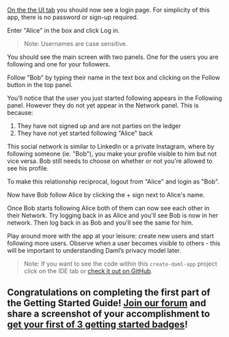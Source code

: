 [On the the UI tab](https://[[HOST_SUBDOMAIN]]-3000-[[KATACODA_HOST]].environments.katacoda.com) you should now see a login page. For simplicity of this app, there is no password or sign-up required.

Enter "Alice" in the box and click Log in.

> Note: Usernames are case sensitive.

You should see the main screen with two panels. One for the users you are following and one for your followers.

Follow "Bob" by typing their name in the text box and clicking on the Follow button in the top panel.

You’ll notice that the user you just started following appears in the Following panel. However they do not yet appear in the Network panel. This is because:

1. They have not signed up and are not parties on the ledger
2. They have not yet started following "Alice" back

This social network is similar to LinkedIn or a private Instagram, where by following someone (ie. "Bob"), you make your profile visible to him but not vice versa. Bob still needs to choose on whether or not you're allowed to see his profile.

To make this relationship reciprocal, logout from "Alice" and login as "Bob".

Now have Bob follow Alice by clicking the + sign next to Alice's name.

Once Bob starts following Alice both of them can now see each other in their Network. Try logging back in as Alice and you'll see Bob is now in her network. Then log back in as Bob and you'll see the same for him.

Play around more with the app at your leisure: create new users and start following more users. Observe when a user becomes visible to others - this will be important to understanding Daml’s privacy model later.

> Note: If you want to see the code within this `create-daml-app` project click on the IDE tab or [check it out on GitHub](https://github.com/digital-asset/daml/tree/master/templates/create-daml-app).

## Congratulations on completing the first part of the Getting Started Guide! [Join our forum](https://discuss.daml.com) and share a screenshot of your accomplishment to [get your first of 3 getting started badges](https://discuss.daml.com/badges/125/it-works)!

